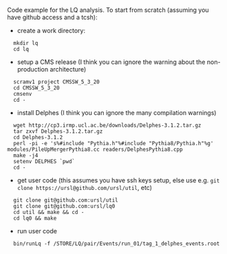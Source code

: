 Code example for the LQ analysis. To start from scratch (assuming you
have github access and a tcsh):

* create a work directory: 
```
  mkdir lq
  cd lq
```

* setup a CMS release (I think you can ignore the warning about the non-production architecture)
```
  scramv1 project CMSSW_5_3_20
  cd CMSSW_5_3_20
  cmsenv
  cd - 
```

* install Delphes (I think you can ignore the many compilation warnings)
```
  wget http://cp3.irmp.ucl.ac.be/downloads/Delphes-3.1.2.tar.gz
  tar zxvf Delphes-3.1.2.tar.gz
  cd Delphes-3.1.2
  perl -pi -e 's%#include "Pythia.h"%#include "Pythia8/Pythia.h"%g' modules/PileUpMergerPythia8.cc readers/DelphesPythia8.cpp
  make -j4
  setenv DELPHES `pwd`
  cd - 
```
  

* get user code (this assumes you have ssh keys setup, else use e.g. `git clone https://ursl@github.com/ursl/util`, etc)
```
  git clone git@github.com:ursl/util  
  git clone git@github.com:ursl/lq0
  cd util && make && cd - 
  cd lq0 && make
```

* run user code
```
  bin/runLq -f /STORE/LQ/pair/Events/run_01/tag_1_delphes_events.root
```

